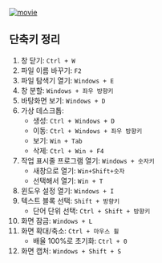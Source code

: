 <p><a href="https://www.youtube.com/watch?v=sJs9ExdnDys&amp;ab_channel=BSK%EB%B9%84%EC%97%90%EC%8A%A4%EC%BC%80%EC%9D%B4"><img alt="movie" src="https://img.youtube.com/vi/sJs9ExdnDys/sddefault.jpg" /></a></p>
<h2 id="단축키-정리">단축키 정리</h2>
<ol>
<li>창 닫기: <code>Ctrl + W</code></li>
<li>파일 이름 바꾸기: <code>F2</code></li>
<li>파일 탐색기 열기: <code>Windows + E</code></li>
<li>창 분할: <code>Windows + 좌우 방향키</code></li>
<li>바탕화면 보기: <code>Windows + D</code></li>
<li>가상 데스크톱:<ul>
<li>생성: <code>Ctrl + Windows + D</code></li>
<li>이동: <code>Ctrl + Windows + 좌우 방향키</code></li>
<li>보기: <code>Win + Tab</code></li>
<li>삭제: <code>Ctrl + Win + F4</code></li>
</ul>
</li>
<li>작업 표시줄 프로그램 열기: <code>Windows + 숫자키</code><ul>
<li>새창으로 열기: <code>Win+Shift+숫자</code></li>
<li>선택해서 열기: <code>Win + T</code></li>
</ul>
</li>
<li>윈도우 설정 열기: <code>Windows + I</code></li>
<li>텍스트 블록 선택: <code>Shift + 방향키</code> <ul>
<li>단어 단위 선택: <code>Ctrl + Shift + 방향키</code></li>
</ul>
</li>
<li>화면 잠금: <code>Windows + L</code></li>
<li>화면 확대/축소: <code>Ctrl + 마우스 휠</code><ul>
<li>배율 100%로 초기화: <code>Ctrl + 0</code></li>
</ul>
</li>
<li>화면 캡처: <code>Windows + Shift + S</code></li>
</ol>